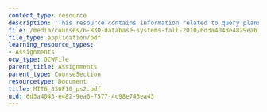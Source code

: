 ```yaml
---
content_type: resource
description: 'This resource contains information related to query plans. '
file: /media/courses/6-830-database-systems-fall-2010/6d3a4043e4829ea675774c98e743ea43_MIT6_830F10_ps2.pdf
file_type: application/pdf
learning_resource_types:
- Assignments
ocw_type: OCWFile
parent_title: Assignments
parent_type: CourseSection
resourcetype: Document
title: MIT6_830F10_ps2.pdf
uid: 6d3a4043-e482-9ea6-7577-4c98e743ea43
---
```

